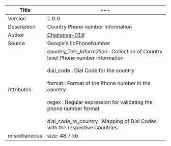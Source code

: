 | Title         | ---                                                                                                                                                                                                                                                                                                                                                        |
|---------------|------------------------------------------------------------------------------------------------------------------------------------------------------------------------------------------------------------------------------------------------------------------------------------------------------------------------------------------------------------|
| Version       | 1.0.0                                                                                                                                                                                                                                                                                                                                                      |
| Description   |  Country Phone number Information                                                                                                                                                                                                                                                                                                                          | 
| Author        | [Chaitanya-019](https://github.com/Chaitanya-019)                                                                                                                                                                                                                                                                                                          |
| Source        | Google's libPhoneNumber                                                                                                                                                                                                                                                                                                                                    |
| Attributes    | country_Tele_Information : Collection of Country level Phone number information <br><br> dial_code : Dial Code for the country <br><br> format : Format of the Phone number in the country <br><br> regex : Regular expression for validating the phone number format <br><br> dial_code_to_country : Mapping of Dial Codes with the respective Countries. |
| miscellaneous | size: 48.7 kb                                                                                                                                                                                                                                                                                                                                              |                                                                                                                                                                                                                                                                                                                                                                                                       |

